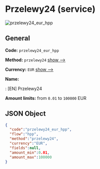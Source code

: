 
# Przelewy24 (service) 
![przelewy24_eur_hpp](https://static.openfintech.io/payment_methods/przelewy24_eur_hpp/logo.svg?w=400&c=v0.59.26#w200)  

## General 
 
**Code:** `przelewy24_eur_hpp` 
 
**Method:** `przelewy24` 
 [show -->](/payment-methods/przelewy24/) 
 
**Currency:** `EUR` [show -->](/currencies/EUR/) 
 
**Name:** 
 
:	[EN] Przelewy24 
 
**Amount limits:** from `0.01` to `100000` EUR 

## JSON Object 

```json
{
  "code":"przelewy24_eur_hpp",
  "flow":"hpp",
  "method":"przelewy24",
  "currency":"EUR",
  "fields":null,
  "amount_min":0.01,
  "amount_max":100000
}
```  
